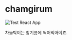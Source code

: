 # chamgirum

![Test React App](https://github.com/chadolbagi/chamgirum/workflows/Test%20React%20App/badge.svg)

차돌박이는 참기름에 찍어먹어야죠.
